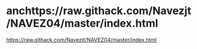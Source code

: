 # anchttps://raw.githack.com/Navezjt/NAVEZ04/master/index.html
https://raw.githack.com/Navezjt/NAVEZ04/master/index.html
